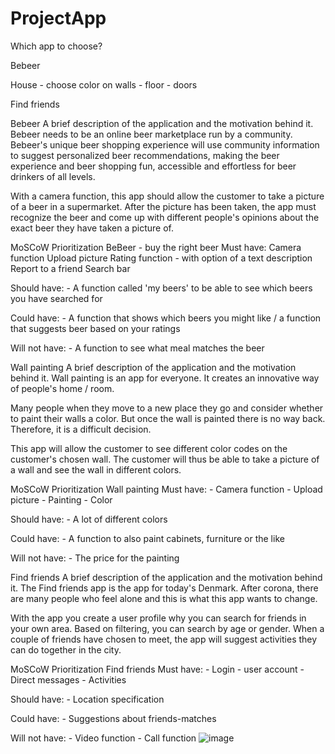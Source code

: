 # ProjectApp
Which app to choose?

Bebeer

House - choose color on walls  - floor - doors

Find friends


Bebeer
A brief description of the application and the motivation behind it.
Bebeer needs to be an online beer marketplace run by a community. Bebeer's unique beer shopping experience will use community information to suggest personalized beer recommendations, making the beer experience and beer shopping fun, accessible and effortless for beer drinkers of all levels.

With a camera function, this app should allow the customer to take a picture of a beer in a supermarket. After the picture has been taken, the app must recognize the beer and come up with different people's opinions about the exact beer they have taken a picture of.


MoSCoW Prioritization BeBeer - buy the right beer
Must have:
Camera function 
Upload picture
Rating function - with option of a text description
Report to a friend
Search bar
	
Should have:
	- A function called 'my beers' to be able to see which beers you have searched for
	
Could have:
	- A function that shows which beers you might like / a function that suggests beer based on your ratings
	
Will not have:
	- A function to see what meal matches the beer
	


Wall painting
A brief description of the application and the motivation behind it.
Wall painting is an app for everyone. It creates an innovative way of people's home / room.

Many people when they move to a new place they go and consider whether to paint their walls a color. But once the wall is painted there is no way back. Therefore, it is a difficult decision.

This app will allow the customer to see different color codes on the customer's chosen wall. The customer will thus be able to take a picture of a wall and see the wall in different colors.

MoSCoW Prioritization Wall painting
Must have:
	- Camera function
	- Upload picture
	- Painting 
	- Color 

Should have:
	-  A lot of different colors 

Could have:
	- A function to also paint cabinets, furniture or the like

Will not have:
	- The price for the painting


Find friends
A brief description of the application and the motivation behind it.
The Find friends app is the app for today's Denmark. After corona, there are many people who feel alone and this is what this app wants to change.

With the app you create a user profile why you can search for friends in your own area. Based on filtering, you can search by age or gender. When a couple of friends have chosen to meet, the app will suggest activities they can do together in the city.


MoSCoW Prioritization Find friends
Must have:
	- Login - user account
	- Direct messages
	- Activities 
	
Should have:
	- Location specification

Could have:
	- Suggestions about friends-matches 

Will not have:
	- Video function
	- Call function
![image](https://user-images.githubusercontent.com/80471662/111177506-92dfb100-85aa-11eb-94fa-7f6607d804cb.png)
